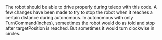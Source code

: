 The robot should be able to drive properly during teleop with this code. A few changes have been made to try to stop the robot when it reaches a certain distance during autonomous. In autonomous with only TurnCommand(inches), someetimes the robot would do as told and stop after targetPosition is reached. But sometimes it would turn clockwise in circles.
